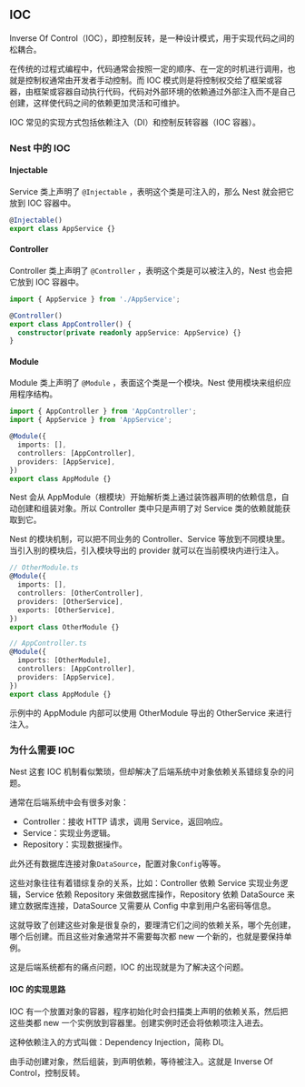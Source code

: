 ## IOC

Inverse Of Control（IOC），即控制反转，是一种设计模式，用于实现代码之间的松耦合。

在传统的过程式编程中，代码通常会按照一定的顺序、在一定的时机进行调用，也就是控制权通常由开发者手动控制。而 IOC 模式则是将控制权交给了框架或容器，由框架或容器自动执行代码，代码对外部环境的依赖通过外部注入而不是自己创建，这样使代码之间的依赖更加灵活和可维护。

IOC 常见的实现方式包括依赖注入（DI）和控制反转容器（IOC 容器）。

### Nest 中的 IOC

#### Injectable

Service 类上声明了 `@Injectable` ，表明这个类是可注入的，那么 Nest 就会把它放到 IOC 容器中。

```typescript
@Injectable()
export class AppService {}
```

#### Controller

Controller 类上声明了 `@Controller` ，表明这个类是可以被注入的，Nest 也会把它放到 IOC 容器中。

```typescript
import { AppService } from './AppService';

@Controller()
export class AppController() {
  constructor(private readonly appService: AppService) {}
}
```

#### Module

Module 类上声明了 `@Module` ，表面这个类是一个模块。Nest 使用模块来组织应用程序结构。

```typescript
import { AppController } from 'AppController';
import { AppService } from 'AppService';

@Module({
  imports: [],
  controllers: [AppController],
  providers: [AppService],
})
export class AppModule {}
```

Nest 会从 AppModule（根模块）开始解析类上通过装饰器声明的依赖信息，自动创建和组装对象。所以 Controller 类中只是声明了对 Service 类的依赖就能获取到它。

Nest 的模块机制，可以把不同业务的 Controller、Service 等放到不同模块里。当引入别的模块后，引入模块导出的 provider 就可以在当前模块内进行注入。

```typescript
// OtherModule.ts
@Module({
  imports: [],
  controllers: [OtherController],
  providers: [OtherService],
  exports: [OtherService],
})
export class OtherModule {}

// AppController.ts
@Module({
  imports: [OtherModule],
  controllers: [AppController],
  providers: [AppService],
})
export class AppModule {}
```

示例中的 AppModule 内部可以使用 OtherModule 导出的 OtherService 来进行注入。

### 为什么需要 IOC

Nest 这套 IOC 机制看似繁琐，但却解决了后端系统中对象依赖关系错综复杂的问题。

通常在后端系统中会有很多对象：

- Controller：接收 HTTP 请求，调用 Service，返回响应。
- Service：实现业务逻辑。
- Repository：实现数据操作。

此外还有数据库连接对象`DataSource`，配置对象`Config`等等。

这些对象往往有着错综复杂的关系，比如：Controller 依赖 Service 实现业务逻辑，Service 依赖 Repository 来做数据库操作，Repository 依赖 DataSource 来建立数据库连接，DataSource 又需要从 Config 中拿到用户名密码等信息。

这就导致了创建这些对象是很复杂的，要理清它们之间的依赖关系，哪个先创建，哪个后创建。而且这些对象通常并不需要每次都 new 一个新的，也就是要保持单例。

这是后端系统都有的痛点问题，IOC 的出现就是为了解决这个问题。

#### IOC 的实现思路

IOC 有一个放置对象的容器，程序初始化时会扫描类上声明的依赖关系，然后把这些类都 new 一个实例放到容器里。创建实例时还会将依赖项注入进去。

这种依赖注入的方式叫做：Dependency Injection，简称 DI。

由手动创建对象，然后组装，到声明依赖，等待被注入。这就是 Inverse Of Control，控制反转。
